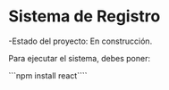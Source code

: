 <h1>Sistema de Registro</h1>

-Estado del proyecto: En construcción.

Para ejecutar el sistema, debes poner:

```npm install react````
